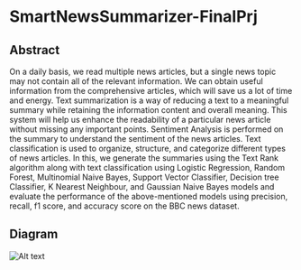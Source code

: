 # SmartNewsSummarizer-FinalPrj

## Abstract
On a daily basis, we read multiple news articles, but a single news topic may not contain all of the relevant information. We can obtain useful information from the comprehensive articles, which will save us a lot of time and energy. Text summarization is a way of reducing a text to a meaningful summary while retaining the information content and overall meaning. This system will help us enhance the readability of a particular news article without missing any important points. Sentiment Analysis is performed on the summary to understand the sentiment of the news articles. Text classification is used to organize, structure, and categorize different types of news articles.
In this, we generate the summaries using the Text Rank algorithm along with text classification using Logistic Regression, Random Forest, Multinomial Naive Bayes, Support Vector Classifier, Decision tree Classifier, K Nearest Neighbour, and Gaussian Naive Bayes models and evaluate the performance of the above-mentioned models using precision, recall, f1 score, and accuracy score on the BBC news dataset. 

## Diagram
<img src="C:\Users\HARDI\Desktop\FINAL YEAR PROJECT\Final\final_block.png" alt="Alt text" title="Optional title">


